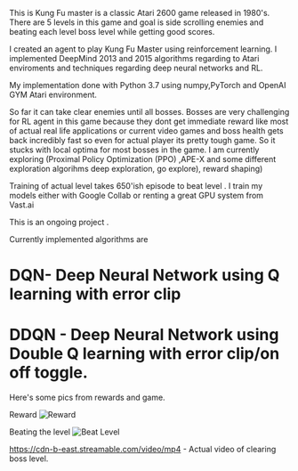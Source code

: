This is Kung Fu master is a classic Atari 2600 game released in 1980's.
There are 5 levels in this game and goal is side scrolling enemies and beating each level boss level while getting good scores.


I created an agent to play Kung Fu Master using reinforcement learning.
I implemented DeepMind 2013 and 2015 algorithms regarding to Atari enviroments and techniques regarding deep neural networks and RL.


My implementation done with Python 3.7  using numpy,PyTorch and OpenAI GYM Atari environment.

So far it can take clear enemies until all bosses.
Bosses are very challenging for RL agent in this game because they dont get immediate reward like most of actual real life applications
or current video games and boss health gets back incredibly fast so even for actual player its pretty tough game.
So it stucks with local optima for most bosses in the game.
I am currently exploring (Proximal Policy Optimization (PPO) ,APE-X  and some different exploration algorihms deep exploration, go explore), reward shaping)

Training of actual level takes 650'ish episode to beat level . 
I train my models either with Google Collab or renting a great GPU system from Vast.ai

This is an ongoing project .

Currently implemented algorithms are

# DQN- Deep Neural Network using Q learning with error clip
# DDQN - Deep Neural Network using Double Q learning  with error clip/on off toggle.

Here's some pics from rewards and game.

Reward
![Reward](https://pasteboard.co/IuMgtY7.png)

Beating the level
![Beat Level](https://pasteboard.co/IuMhmil.gif)


https://cdn-b-east.streamable.com/video/mp4 - Actual video of clearing boss level.


